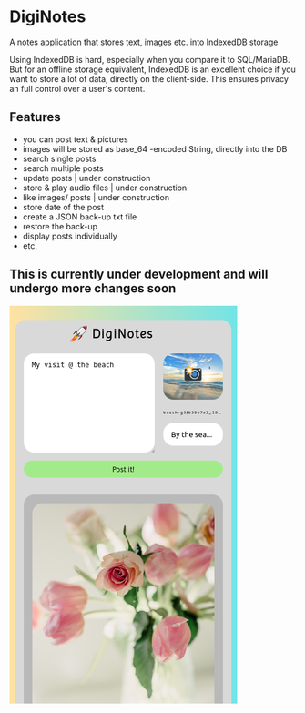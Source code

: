 # DigiNotes
A notes application that stores text, images etc. into IndexedDB storage

Using IndexedDB is hard, especially when you compare it to SQL/MariaDB. But for an offline storage equivalent, IndexedDB is an excellent choice if you want to store a lot of data, directly on the client-side. This ensures privacy an full control over a user's content.

## Features

- you can post text & pictures
- images will be stored as base_64 -encoded String, directly into the DB
- search single posts
- search multiple posts
- update posts | under construction
- store & play audio files | under construction
- like images/ posts | under construction
- store date of the post
- create a JSON back-up txt file
- restore the back-up
- display posts individually
- etc.

## This is currently under development and will undergo more changes soon

<img src="https://raw.githubusercontent.com/peteee/diginotes/main/screenshots/Screen%20Shot%202023-03-21%20at%2015.18.32.png" width="400" alt="Screen shot 1"/>
